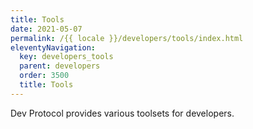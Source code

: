 ```yaml
---
title: Tools
date: 2021-05-07
permalink: /{{ locale }}/developers/tools/index.html
eleventyNavigation:
  key: developers_tools
  parent: developers
  order: 3500
  title: Tools
---
```


Dev Protocol provides various toolsets for developers.

